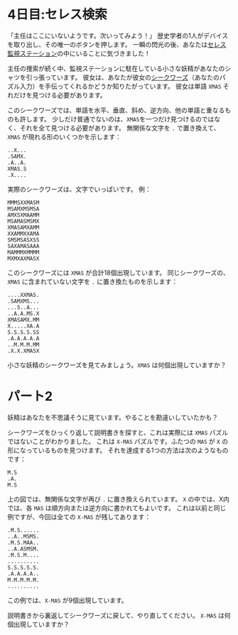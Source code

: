 # 4日目:セレス検索

「主任はここにいないようです。次いってみよう！」
歴史学者の1人がデバイスを取り出し、その唯一のボタンを押します。
一瞬の閃光の後、あなたは[セレス監視ステーション](../../2019/day10/quiz.md)の中にいることに気づきました！

主任の捜索が続く中、監視ステーションに駐在している小さな妖精があなたのシャツを引っ張っています。
彼女は、あなたが彼女の[シークワーズ](https://ja.wikipedia.org/wiki/%E3%82%B7%E3%83%BC%E3%82%AF%E3%83%AF%E3%83%BC%E3%82%BA)（あなたのパズル入力）を手伝ってくれるかどうか知りたがっています。
彼女は単語 `XMAS` それだけを見つける必要があります。

このシークワーズでは、単語を水平、垂直、斜め、逆方向、他の単語と重なるものも許します。
少しだけ普通でないのは、`XMAS`を一つだけ見つけるのではなく、それを全て見つける必要があります。
無関係な文字を `.` で置き換えて、`XMAS` が現れる形のいくつかを示します：

```
..X...
.SAMX.
.A..A.
XMAS.S
.X....
```

実際のシークワーズは、文字でいっぱいです。
例：

```
MMMSXXMASM
MSAMXMSMSA
AMXSXMAAMM
MSAMASMSMX
XMASAMXAMM
XXAMMXXAMA
SMSMSASXSS
SAXAMASAAA
MAMMMXMMMM
MXMXAXMASX
```

このシークワーズには `XMAS` が合計18個出現しています。
同じシークワーズの、`XMAS` に含まれていない文字を `.` に置き換たものを示します：

```
....XXMAS.
.SAMXMS...
...S..A...
..A.A.MS.X
XMASAMX.MM
X.....XA.A
S.S.S.S.SS
.A.A.A.A.A
..M.M.M.MM
.X.X.XMASX
```

小さな妖精のシークワーズを見てみましょう。`XMAS` は何個出現していますか？

# パート2

妖精はあなたを不思議そうに見ています。やることを勘違いしていたかも？

シークワーズをひっくり返して説明書きを探すと、これは実際には `XMAS` パズルではないことがわかりました。
これは `X-MAS` パズルです。ふたつの `MAS` が `X` の形になっているものを見つけます。
それを達成する1つの方法は次のようなものです：

```
M.S
.A.
M.S
```

上の図では、無関係な文字が再び `.` に置き換えられています。
`X` の中では、X内では、各 `MAS` は順方向または逆方向に書かれてもよいです。
これは以前と同じ例ですが、今回は全ての `X-MAS` が残してあります：

```
.M.S......
..A..MSMS.
.M.S.MAA..
..A.ASMSM.
.M.S.M....
..........
S.S.S.S.S.
.A.A.A.A..
M.M.M.M.M.
..........
```

この例では、`X-MAS` が9個出現しています。

説明書きから裏返してシークワーズに戻して、やり直してください。
`X-MAS` は何個出現していますか？
